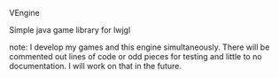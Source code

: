 VEngine

Simple java game library for lwjgl




note: I develop my games and this engine simultaneously. There will be commented out lines of code or odd pieces for testing and little to no documentation. I will work on that  in the future.
